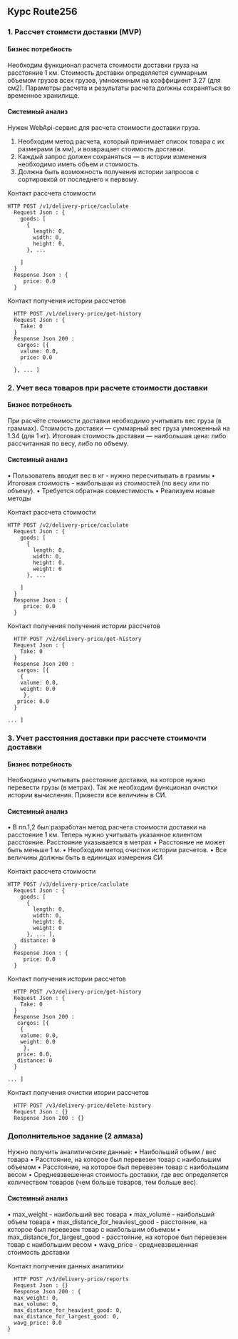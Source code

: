 ## Курс Route256 


### 1. Рассчет стоимсти доставки (MVP)

#### Бизнес потребность
Необходим функционал расчета стоимости доставки груза на расстояние 1 км. Стоимость доставки определяется суммарным объемом грузов всех грузов, умноженным на коэффициент 3.27 (для см2).
Параметры расчета и результаты расчета должны сохраняться во временное хранилище.

#### Системный анализ
Нужен WebApi-сервис для расчета стоимости доставки груза.
1. Необходим метод расчета, который принимает список товара с их размерами (в мм), и возвращает стоимость доставки.
2. Каждый запрос должен сохраняться — в истории изменения необходимо иметь объем и стоимость.
3. Должна быть возможность получения истории запросов с сортировкой от последнего к первому.


Контакт рассчета стоимости 
```
HTTP POST /v1/delivery-price/caclulate
  Request Json : {
    goods: [
      {
        length: 0,
        width: 0,
        height: 0,
      }, ...
    
    ]
  }
  Response Json : {
     price: 0.0
  }
```
  Контакт получения истории рассчетов
```
  HTTP POST /v1/delivery-price/get-history
  Request Json : {
    Take: 0
  }
  Response Json 200 : 
   cargos: [{
    valume: 0.0,
    price: 0.0
  
  }, ... ]
```


### 2. Учет веса товаров при расчете стоимости доставки

#### Бизнес потребность
При расчёте стоимости доставки необходимо учитывать вес груза (в граммах). Стоимость доставки — суммарный вес груза умноженный на 1.34 (для 1 кг).
Итоговая стоимость доставки — наибольшая цена: либо рассчитанная по весу, либо по объему.

#### Системный анализ
• Пользователь вводит вес в кг - нужно пересчитывать в граммы
• Итоговая стоимость - наибольшая из стоимостей (по весу или по объему).
• Требуется обратная совместимость
• Реализуем новые методы


Контакт рассчета стоимости 
```
HTTP POST /v2/delivery-price/caclulate
  Request Json : {
    goods: [
      {
        length: 0,
        width: 0,
        height: 0,
        weight: 0
      }, ...
    
    ]
  }
  Response Json : {
     price: 0.0
  }
```
  Контакт получения получения истории рассчетов
```
  HTTP POST /v2/delivery-price/get-history
  Request Json : {
    Take: 0
  }
  Response Json 200 : 
   cargos: [{
    {
    valume: 0.0,
    weight: 0.0
     },
   price: 0.0
  }

... ]
```


### 3. Учет расстояния доставки при рассчете стоимочти доставки

#### Бизнес потребность
Необходимо учитывать расстояние доставки, на которое нужно перевести грузы (в метрах). Так же необходим функционал очистки истории вычисления.
Привести все величины в СИ.

#### Системный анализ
• В пп.1,2 был разработан метод расчета стоимости доставки на расстояние 1 км. Теперь нужно учитывать указанное клиентом расстояние. Расстояние указывается в метрах
• Расстояние не может быть меньше 1 м.
• Необходим метод очистки истории расчетов.
• Все величины должны быть в единицах измерения СИ


Контакт рассчета стоимости 
```
HTTP POST /v3/delivery-price/caclulate
  Request Json : {
    goods: [
      {
        length: 0,
        width: 0,
        height: 0,
        weight: 0
      }, ... ],
    distance: 0
  }
  Response Json : {
     price: 0.0
  }
```
  Контакт получения истории рассчетов 
```
  HTTP POST /v3/delivery-price/get-history
  Request Json : {
    Take: 0
  }
  Response Json 200 : 
   cargos: [{
    {
    valume: 0.0,
    weight: 0.0
     },
   price: 0.0,
   distance: 0
  }

... ]
```

  Контакт получения очистки итории рассчетов 
```
  HTTP POST /v3/delivery-price/delete-history
  Request Json : {}
  Response Json 200 : {}

```


### Дополнительное задание (2 алмаза)
Нужно получить аналитические данные:
• Наибольший объем / вес товара
• Расстояние, на которое был перевезен товар с наибольшим объемом
• Расстояние, на которое был перевезен товар с наибольшим весом
• Средневзвешенная стоимость доставки, где вес определяется количеством товаров (чем больше товаров, тем больше вес).

#### Системный анализ
• max_weight - наибольший вес товара
• max_volume - наибольший объем товара
• max_distance_for_heaviest_good - расстояние, на которое был перевезен товар с наибольшим объемом
• max_distance_for_largest_good - расстояние, на которое был перевезен товар с наибольшим весом
• wavg_price - средневзвешенная стоимость доставки

Контакт получения данных аналитики
```
  HTTP POST /v3/delivery-price/reports
  Request Json : {}
  Response Json 200 : {
  max_weight: 0,
  max_volume: 0,
  max_distance_for_heaviest_good: 0,
  max_distance_for_largest_good: 0,
  wavg_price: 0.0
}

```



